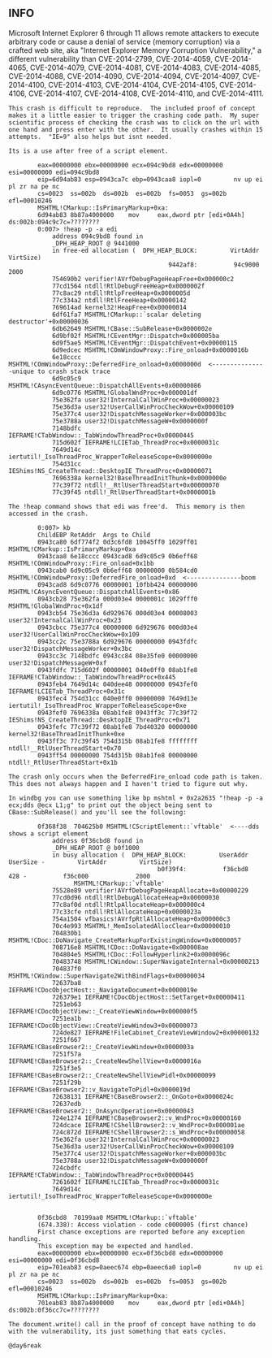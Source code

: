 INFO
----

Microsoft Internet Explorer 6 through 11 allows remote attackers to execute arbitrary code or cause a denial of service (memory corruption) via a crafted web site, aka "Internet Explorer Memory Corruption Vulnerability," a different vulnerability than CVE-2014-2799, CVE-2014-4059, CVE-2014-4065, CVE-2014-4079, CVE-2014-4081, CVE-2014-4083, CVE-2014-4085, CVE-2014-4088, CVE-2014-4090, CVE-2014-4094, CVE-2014-4097, CVE-2014-4100, CVE-2014-4103, CVE-2014-4104, CVE-2014-4105, CVE-2014-4106, CVE-2014-4107, CVE-2014-4108, CVE-2014-4110, and CVE-2014-4111.

    This crash is difficult to reproduce.  The included proof of concept makes it a little easier to trigger the crashing code path.  My super scientific process of checking the crash was to click on the url with one hand and press enter with the other.  It usually crashes within 15 attempts.  "IE=9" also helps but isnt needed.

    Its is a use after free of a script element.

            eax=00000000 ebx=00000000 ecx=094c9bd8 edx=00000000 esi=00000000 edi=094c9bd8
            eip=6d94ab83 esp=0943ca7c ebp=0943caa8 iopl=0         nv up ei pl zr na pe nc
            cs=0023  ss=002b  ds=002b  es=002b  fs=0053  gs=002b             efl=00010246
            MSHTML!CMarkup::IsPrimaryMarkup+0xa:
            6d94ab83 8b87a4000000    mov     eax,dword ptr [edi+0A4h] ds:002b:094c9c7c=????????
            0:007> !heap -p -a edi
                address 094c9bd8 found in
                _DPH_HEAP_ROOT @ 9441000
                in free-ed allocation (  DPH_HEAP_BLOCK:         VirtAddr         VirtSize)
                                                9442af8:          94c9000             2000
                754690b2 verifier!AVrfDebugPageHeapFree+0x000000c2
                77cd1564 ntdll!RtlDebugFreeHeap+0x0000002f
                77c8ac29 ntdll!RtlpFreeHeap+0x0000005d
                77c334a2 ntdll!RtlFreeHeap+0x00000142
                769614ad kernel32!HeapFree+0x00000014
                6df61fa7 MSHTML!CMarkup::`scalar deleting destructor'+0x00000036
                6db62649 MSHTML!CBase::SubRelease+0x0000002e
                6d9bf02f MSHTML!CEventMgr::Dispatch+0x000005ba
                6d9f5ae5 MSHTML!CEventMgr::DispatchEvent+0x00000115
                6d9edcec MSHTML!COmWindowProxy::Fire_onload+0x0000016b
                6e18cccc MSHTML!COmWindowProxy::DeferredFire_onload+0x0000000d  <---------------unique to crash stack trace
                6d9c05c9 MSHTML!CAsyncEventQueue::DispatchAllEvents+0x00000086
                6d9c0776 MSHTML!GlobalWndProc+0x000001df
                75e362fa user32!InternalCallWinProc+0x00000023
                75e36d3a user32!UserCallWinProcCheckWow+0x00000109
                75e377c4 user32!DispatchMessageWorker+0x000003bc
                75e3788a user32!DispatchMessageW+0x0000000f
                7148bdfc IEFRAME!CTabWindow::_TabWindowThreadProc+0x00000445
                715d602f IEFRAME!LCIETab_ThreadProc+0x0000031c
                7649d14c iertutil!_IsoThreadProc_WrapperToReleaseScope+0x0000000e
                754d31cc IEShims!NS_CreateThread::DesktopIE_ThreadProc+0x00000071
                7696338a kernel32!BaseThreadInitThunk+0x0000000e
                77c39f72 ntdll!__RtlUserThreadStart+0x00000070
                77c39f45 ntdll!_RtlUserThreadStart+0x0000001b

    The !heap command shows that edi was free'd.  This memory is then accessed in the crash.

            0:007> kb
            ChildEBP RetAddr  Args to Child
            0943ca80 6df774f2 0d3c6fd8 10045ff0 1029ff01 MSHTML!CMarkup::IsPrimaryMarkup+0xa
            0943caa8 6e18cccc 0943cad8 6d9c05c9 0b6eff68 MSHTML!COmWindowProxy::Fire_onload+0x1bb
            0943cab0 6d9c05c9 0b6eff68 00000000 0b584cd0 MSHTML!COmWindowProxy::DeferredFire_onload+0xd  <---------------boom
            0943cad8 6d9c0776 00000001 10fbb424 00000000 MSHTML!CAsyncEventQueue::DispatchAllEvents+0x86
            0943cb28 75e362fa 000d03e4 0000001c 1029fff0 MSHTML!GlobalWndProc+0x1df
            0943cb54 75e36d3a 6d929676 000d03e4 00008003 user32!InternalCallWinProc+0x23
            0943cbcc 75e377c4 00000000 6d929676 000d03e4 user32!UserCallWinProcCheckWow+0x109
            0943cc2c 75e3788a 6d929676 00000000 0943fdfc user32!DispatchMessageWorker+0x3bc
            0943cc3c 7148bdfc 0943cc84 08e35fe0 00000000 user32!DispatchMessageW+0xf
            0943fdfc 715d602f 00000001 040e0ff0 08ab1fe8 IEFRAME!CTabWindow::_TabWindowThreadProc+0x445
            0943feb4 7649d14c 040dee48 00000000 0943fef0 IEFRAME!LCIETab_ThreadProc+0x31c
            0943fec4 754d31cc 040e0ff0 00000000 7649d13e iertutil!_IsoThreadProc_WrapperToReleaseScope+0xe
            0943fef0 7696338a 08ab1fe8 0943ff3c 77c39f72 IEShims!NS_CreateThread::DesktopIE_ThreadProc+0x71
            0943fefc 77c39f72 08ab1fe8 7bd40320 00000000 kernel32!BaseThreadInitThunk+0xe
            0943ff3c 77c39f45 754d315b 08ab1fe8 ffffffff ntdll!__RtlUserThreadStart+0x70
            0943ff54 00000000 754d315b 08ab1fe8 00000000 ntdll!_RtlUserThreadStart+0x1b

    The crash only occurs when the DeferredFire_onload code path is taken.  This does not always happen and I haven't tried to figure out why.

    In windbg you can use something like bp mshtml + 0x2a2635 "!heap -p -a ecx;dds @ecx L1;g" to print out the object being sent to CBase::SubRelease() and you'll see the following:

            0f368f38  704625b0 MSHTML!CScriptElement::`vftable'  <----dds shows a script element
                address 0f36cbd8 found in
                _DPH_HEAP_ROOT @ b0f1000
                in busy allocation (  DPH_HEAP_BLOCK:         UserAddr         UserSize -         VirtAddr         VirtSize)
                                             b0f39f4:          f36cbd8              428 -          f36c000             2000
                      MSHTML!CMarkup::`vftable'
                75528e89 verifier!AVrfDebugPageHeapAllocate+0x00000229
                77cd0d96 ntdll!RtlDebugAllocateHeap+0x00000030
                77c8af0d ntdll!RtlpAllocateHeap+0x000000c4
                77c33cfe ntdll!RtlAllocateHeap+0x0000023a
                754a1504 vfbasics!AVrfpRtlAllocateHeap+0x000000c3
                70c4e993 MSHTML!_MemIsolatedAllocClear+0x00000010
                704830b1 MSHTML!CDoc::DoNavigate_CreateMarkupForExistingWindow+0x00000057
                708716e8 MSHTML!CDoc::DoNavigate+0x000008ae
                704804e5 MSHTML!CDoc::FollowHyperlink2+0x0000096c
                70483748 MSHTML!CWindow::SuperNavigateInternal+0x00000213
                704837f0 MSHTML!CWindow::SuperNavigate2WithBindFlags+0x00000034
                72637ba8 IEFRAME!CDocObjectHost::_NavigateDocument+0x0000019e
                726379e1 IEFRAME!CDocObjectHost::SetTarget+0x00000411
                7251eb63 IEFRAME!CDocObjectView::_CreateViewWindow+0x000000f5
                7251ea1b IEFRAME!CDocObjectView::CreateViewWindow3+0x00000073
                724de827 IEFRAME!FileCabinet_CreateViewWindow2+0x00000132
                7251f667 IEFRAME!CBaseBrowser2::_CreateViewWindow+0x0000003a
                7251f57a IEFRAME!CBaseBrowser2::_CreateNewShellView+0x0000016a
                7251f3e5 IEFRAME!CBaseBrowser2::_CreateNewShellViewPidl+0x00000099
                7251f29b IEFRAME!CBaseBrowser2::v_NavigateToPidl+0x0000019d
                72638131 IEFRAME!CBaseBrowser2::_OnGoto+0x0000024c
                72637edb IEFRAME!CBaseBrowser2::_OnAsyncOperation+0x00000043
                724e1274 IEFRAME!CBaseBrowser2::v_WndProc+0x00000160
                724dcace IEFRAME!CShellBrowser2::v_WndProc+0x000001ae
                724c872d IEFRAME!CShellBrowser2::s_WndProc+0x00000058
                75e362fa user32!InternalCallWinProc+0x00000023
                75e36d3a user32!UserCallWinProcCheckWow+0x00000109
                75e377c4 user32!DispatchMessageWorker+0x000003bc
                75e3788a user32!DispatchMessageW+0x0000000f
                724cbdfc IEFRAME!CTabWindow::_TabWindowThreadProc+0x00000445
                7261602f IEFRAME!LCIETab_ThreadProc+0x0000031c
                7649d14c iertutil!_IsoThreadProc_WrapperToReleaseScope+0x0000000e


            0f36cbd8  70199aa0 MSHTML!CMarkup::`vftable'
            (674.338): Access violation - code c0000005 (first chance)
            First chance exceptions are reported before any exception handling.
            This exception may be expected and handled.
            eax=00000000 ebx=00000000 ecx=0f36cbd8 edx=00000000 esi=00000000 edi=0f36cbd8
            eip=701eab83 esp=0aeec674 ebp=0aeec6a0 iopl=0         nv up ei pl zr na pe nc
            cs=0023  ss=002b  ds=002b  es=002b  fs=0053  gs=002b             efl=00010246
            MSHTML!CMarkup::IsPrimaryMarkup+0xa:
            701eab83 8b87a4000000    mov     eax,dword ptr [edi+0A4h] ds:002b:0f36cc7c=????????

    The document.write() call in the proof of concept have nothing to do with the vulnerability, its just something that eats cycles.

    @day6reak